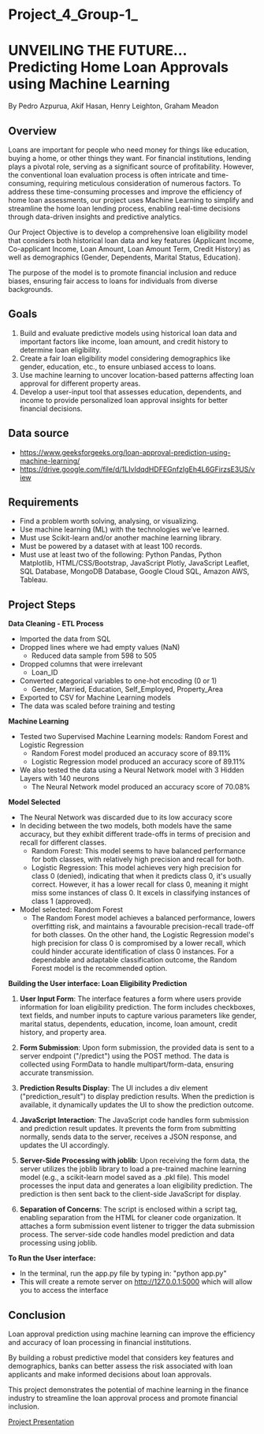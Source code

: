 # Project_4_Group-1_

# UNVEILING THE FUTURE… Predicting Home Loan Approvals using Machine Learning
By Pedro Azpurua, Akif Hasan, Henry Leighton, Graham Meadon

## Overview
Loans are important for people who need money for things like education, buying a home, or other things they want. For financial institutions, lending plays a pivotal role, serving as a significant source of profitability. However, the conventional loan evaluation process is often intricate and time-consuming, requiring meticulous consideration of numerous factors. To address these time-consuming processes and improve the efficiency of home loan assessments, our project uses Machine Learning to simplify and streamline the home loan lending process, enabling real-time decisions through data-driven insights and predictive analytics.

Our Project Objective is to develop a comprehensive loan eligibility model that considers both historical loan data and key features (Applicant Income, Co-applicant Income, Loan Amount, Loan Amount Term, Credit History) as well as demographics (Gender, Dependents, Marital Status, Education). 

The purpose of the model is to promote financial inclusion and reduce biases, ensuring fair access to loans for individuals from diverse backgrounds.

## Goals
1) Build and evaluate predictive models using historical loan data and important factors like income, loan amount, and credit history to determine loan eligibility.
2) Create a fair loan eligibility model considering demographics like gender, education, etc., to ensure unbiased access to loans.
3) Use machine learning to uncover location-based patterns affecting loan approval for different property areas.
4) Develop a user-input tool that assesses education, dependents, and income to provide personalized loan approval insights for better financial decisions.

## Data source
* https://www.geeksforgeeks.org/loan-approval-prediction-using-machine-learning/
* https://drive.google.com/file/d/1LIvIdqdHDFEGnfzIgEh4L6GFirzsE3US/view 

## Requirements
* Find a problem worth solving, analysing, or visualizing.
* Use machine learning (ML) with the technologies we’ve learned.
* Must use Scikit-learn and/or another machine learning library.
* Must be powered by a dataset with at least 100 records.
* Must use at least two of the following: Python Pandas, Python Matplotlib, HTML/CSS/Bootstrap, JavaScript Plotly, JavaScript Leaflet, SQL Database, MongoDB Database, Google Cloud SQL, Amazon AWS, Tableau.

## Project Steps
**Data Cleaning - ETL Process**
* Imported the data from SQL
* Dropped lines where we had empty values (NaN) 
    * Reduced data sample from 598 to 505
* Dropped columns that were irrelevant
    * Loan_ID
* Converted categorical variables to one-hot encoding (0 or 1)
    * Gender, Married, Education, Self_Employed, Property_Area
* Exported to CSV for Machine Learning models
* The data was scaled before training and testing

**Machine Learning**
* Tested two Supervised Machine Learning models: Random Forest and Logistic Regression 
    * Random Forest model produced an accuracy score of 89.11%
    * Logistic Regression model produced an accuracy score of 89.11%
* We also tested the data using a Neural Network model with 3 Hidden Layers with 140 neurons
    * The Neural Network model produced an accuracy score of 70.08%

**Model Selected**
* The Neural Network was discarded due to its low accuracy score
* In deciding between the two models, both models have the same accuracy, but they exhibit different trade-offs in terms of precision and recall for different classes. 
    * Random Forest: This model seems to have balanced performance for both classes, with relatively high precision and recall for both.
    * Logistic Regression: This model achieves very high precision for class 0 (denied), indicating that when it predicts class 0, it's usually correct. However, it has a lower recall for class 0, meaning it might miss some instances of class 0. It excels in classifying instances of class 1 (approved).
* Model selected: Random Forest
    * The Random Forest model achieves a balanced performance, lowers overfitting risk, and maintains a favourable precision-recall trade-off for both classes. On the other hand, the Logistic Regression model's high precision for class 0 is compromised by a lower recall, which could hinder accurate identification of class 0 instances. For a dependable and adaptable classification outcome, the Random Forest model is the recommended option.

**Building the User interface: Loan Eligibility Prediction**
1) **User Input Form**: The interface features a form where users provide information for loan eligibility prediction. The form includes checkboxes, text fields, and number inputs to capture various parameters like gender, marital status, dependents, education, income, loan amount, credit history, and property area.

2) **Form Submission**: Upon form submission, the provided data is sent to a server endpoint ("/predict") using the POST method. The data is collected using FormData to handle multipart/form-data, ensuring accurate transmission.

3) **Prediction Results Display**: The UI includes a div element ("prediction_result") to display prediction results. When the prediction is available, it dynamically updates the UI to show the prediction outcome.

4) **JavaScript Interaction**: The JavaScript code handles form submission and prediction result updates. It prevents the form from submitting normally, sends data to the server, receives a JSON response, and updates the UI accordingly.

5) **Server-Side Processing with joblib**: Upon receiving the form data, the server utilizes the joblib library to load a pre-trained machine learning model (e.g., a scikit-learn model saved as a .pkl file). This model processes the input data and generates a loan eligibility prediction. The prediction is then sent back to the client-side JavaScript for display.

6) **Separation of Concerns**: The script is enclosed within a script tag, enabling separation from the HTML for cleaner code organization. It attaches a form submission event listener to trigger the data submission process. The server-side code handles model prediction and data processing using joblib.

**To Run the User interface:**
* In the terminal, run the app.py file by typing in: "python app.py"
* This will create a remote server on http://127.0.0.1:5000 which will allow you to access the interface

## Conclusion
Loan approval prediction using machine learning can improve the efficiency and accuracy of loan processing in financial institutions. 

By building a robust predictive model that considers key features and demographics, banks can better assess the risk associated with loan applicants and make informed decisions about loan approvals. 

This project demonstrates the potential of machine learning in the finance industry to streamline the loan approval process and promote financial inclusion.

[Project Presentation](https://github.com/Akif23Hasan/Project_4_Group-1_MortgageAppraisalPredictivePowers/blob/main/Homeloan%20Machine%20Learning%20Presentation_Final.pdf)
